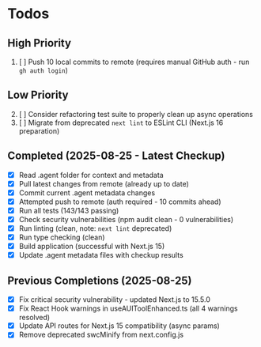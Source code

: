 # Todos

## High Priority
1. [ ] Push 10 local commits to remote (requires manual GitHub auth - run `gh auth login`)

## Low Priority
2. [ ] Consider refactoring test suite to properly clean up async operations
3. [ ] Migrate from deprecated `next lint` to ESLint CLI (Next.js 16 preparation)

## Completed (2025-08-25 - Latest Checkup)
- [x] Read .agent folder for context and metadata
- [x] Pull latest changes from remote (already up to date)
- [x] Commit current .agent metadata changes
- [x] Attempted push to remote (auth required - 10 commits ahead)
- [x] Run all tests (143/143 passing)
- [x] Check security vulnerabilities (npm audit clean - 0 vulnerabilities)
- [x] Run linting (clean, note: `next lint` deprecated)
- [x] Run type checking (clean)
- [x] Build application (successful with Next.js 15)
- [x] Update .agent metadata files with checkup results

## Previous Completions (2025-08-25)
- [x] Fix critical security vulnerability - updated Next.js to 15.5.0
- [x] Fix React Hook warnings in useAUIToolEnhanced.ts (all 4 warnings resolved)
- [x] Update API routes for Next.js 15 compatibility (async params)
- [x] Remove deprecated swcMinify from next.config.js